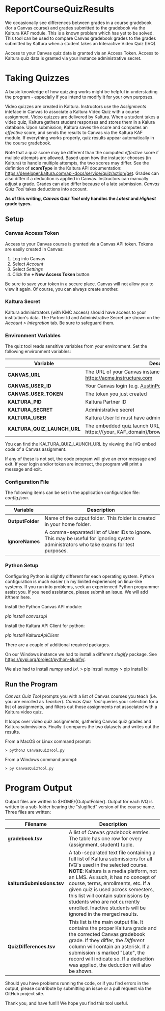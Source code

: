 # ReportCourseQuizResults
We occasionally see differences between grades in a course gradebook (for a Canvas course)
and grades submitted to the gradebook via the Kaltura KAF module.  This is a known problem
which has yet to be solved.  This tool can be used to compare Canvas gradebook grades to 
the grades submitted by Kaltura when a student takes an Interactive Video Quiz (IVQ).

Access to your Canvas quiz data is granted via an Access Token.  Access to Kaltura quiz
data is granted via your instance administrative secret.


# Taking Quizzes
A basic knowledge of how quizzing works might be helpful in understading the program -
especially if you intend to modify it for your own purposes.

Video quizzes are created in Kaltura.  Instructors use the *Assignments* inteface in Canvas to
associate a Kaltura Video Quiz with a course assignment.  Video quizzes are delivered by
Kaltura.  When a student takes a video quiz, Kaltura gathers student responses and stores them
in a Kalura database.  Upon submission, Kaltura saves the score and computes an *effective*
score, and sends the results to Canvas via the Kaltura KAF module.  If everything works 
properly, quiz results appear automatically in the course gradebook.

Note that a quiz score may be different than the computed *effective* score if muliple attempts
are allowed.  Based upon how the instuctor chooses (in Kaltura) to handle multiple attempts, the
two scores may differ.  See the definition of **scoreType** in the Kaltura API documentation:
https://developer.kaltura.com/api-docs/service/quiz/action/get.  Grades can also differ if a
deduction is applied in Canvas.  Instructors can manually adjust a grade.  Grades can also differ
because of a late submission.  *Canvas Quiz Tool* takes deductions into account.

**As of this writing, *Canvas Quiz Tool* only handles the *Latest* and *Highest* grade types.**

## Setup

### Canvas Access Token
Access to your Canvas course is granted via a Canvas API token.  Tokens are easily created in Canvas:

1. Log into Canvas
2. Select *Account*
3. Select *Settings*
4. Click the **+ New Access Token** button

Be sure to save your token in a secure place.  Canvas will not allow you to view it again.  Of course,
you can always create another.

### Kaltura Secret
Kaltura administrators (with KMC access) should have access to your institution's data.
The Partner Id and Administrative Secret are shown on the *Account > Integration* tab.  Be sure to safeguard
them.

### Environment Variables
The quiz tool reads sensitive variables from your environment.  Set the following environment variables:

|        Variable       |                    Description |
|---------------------- | ------------------------------------------------------------------------------------|
|**CANVAS_URL**             | The URL of your Canvas instance, e.g. https://acme.instructure.com|
|**CANVAS_USER_ID**         | Your Canvas login (e.g. AustinPowers@mi6.gov)|
|**CANVAS_USER_TOKEN**      | The token you just created |
|**KALTURA_PID**            | Kaltura Partner ID|
|**KALTURA_SECRET**         | Administrative secret|
|**KALTURA_USER**           | Kaltura User Id must have administrative privilege to dump scores|
|**KALTURA_QUIZ_LAUNCH_URL**| The embedded quiz launch URL, e.g. https://{your_KAF_domain}/browseandembed/index/media/entryid/|

You can find the KALTURA_QUIZ_LAUNCH_URL by viewing the IVQ embed code of a Canvas assignment.

If any of these is not set, the code program will give an error message and exit.  If your login
and/or token are incorrect, the program will print a message and exit.

### Configuration File

The following items can be set in the application configuration file:  *config.json*.

| Variable     | Description            |
|------------- | ------------------------------------------------------------------------------------|
| **OutputFolder** | Name of the output folder.  This folder is created in your home folder. |
| **IgnoreNames**  | A comma-separated list of User IDs to ignore.  This may be useful for ignoring system administrators who take exams for test purposes. |

### Python Setup

Configuring Python is slightly different for each operating system.  Python configuration is much easier (in my limited experience) on linux-like systems.  If you run into problems, seek an experienced Python programmer assist you.  If you need assistance, please submit an issue.  We will add it/them here.

Install the Python Canvas API module:

*pip install canvasapi*

Install the Kaltura API Client for python:

*pip install KalturaApiClient*

There are a couple of additional required packages.

On our Windows instance we had to install a different *slugify* package.  See https://pypi.org/project/python-slugify/.

We also had to install *numpy* and *lxi*.
    > pip install numpy
    > pip install lxi

## Run the Program

*Canvas Quiz Tool* prompts you with a list of Canvas courses you teach (i.e. you are enrolled as *Teacher*).
*Canvas Quiz Tool* queries your selection for a list of assignments, and filters
out those assignments not associated with a Kaltura video quiz.

It loops over video quiz assignments, gathering Canvas quiz grades and Kaltura submissions.
Finally it compares the two datasets and writes out the results.

From a MacOS or Linux command prompt:

    > python3 CanvasQuizTool.py

From a Windows command prompt:

    > py CanvasQuizTool.py

# Program Output

Output files are written to $HOME/{OutputFolder}.  Output for each IVQ is written to
a sub-folder bearing the "slugified" version of the course name.  Three files are written:

| Filename | Description |
| -------- | ----------- |
| **gradebook.tsv**          | A list of Canvas gradebook entries.  The table has one row for every (assignment, student) tuple. |
| **kalturaSubmissions.tsv** | A tab-separated text file containing a full list of Kaltura submissions for all IVQ's used in the selected course.  **NOTE**:  Kaltura is a media platform, not an LMS.  As such, it has no concept of course, terms, enrollments, etc.  If a given quiz is used across semesters, this list will contain submissions by students who are not currently enrolled.  Inactive students will be ignored in the merged results.|
| **QuizDifferences.tsv**    | This list is the main output file.  It contains the proper Kaltura grade and the corrected Canvas gradebook grade.  If they differ, the *Different* column will contain an asterisk.  If a submission is marked "Late", the record will indicate so.  If a deduction was applied, the deduction will also be shown. |

Should you have problems running the code, or if you find errors in the output, please contribute by submitting an issue or a pull request via the GitHub project site.

Thank you, and have fun!!!  We hope you find this tool useful.